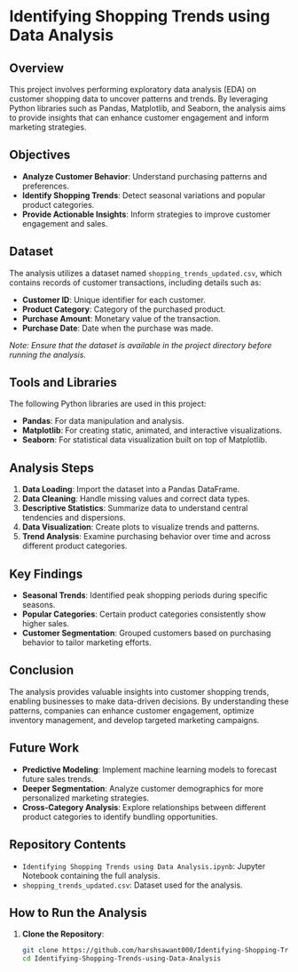 # Identifying Shopping Trends using Data Analysis

## Overview

This project involves performing exploratory data analysis (EDA) on customer shopping data to uncover patterns and trends. By leveraging Python libraries such as Pandas, Matplotlib, and Seaborn, the analysis aims to provide insights that can enhance customer engagement and inform marketing strategies.

## Objectives

- **Analyze Customer Behavior**: Understand purchasing patterns and preferences.
- **Identify Shopping Trends**: Detect seasonal variations and popular product categories.
- **Provide Actionable Insights**: Inform strategies to improve customer engagement and sales.

## Dataset

The analysis utilizes a dataset named `shopping_trends_updated.csv`, which contains records of customer transactions, including details such as:

- **Customer ID**: Unique identifier for each customer.
- **Product Category**: Category of the purchased product.
- **Purchase Amount**: Monetary value of the transaction.
- **Purchase Date**: Date when the purchase was made.

*Note: Ensure that the dataset is available in the project directory before running the analysis.*

## Tools and Libraries

The following Python libraries are used in this project:

- **Pandas**: For data manipulation and analysis.
- **Matplotlib**: For creating static, animated, and interactive visualizations.
- **Seaborn**: For statistical data visualization built on top of Matplotlib.

## Analysis Steps

1. **Data Loading**: Import the dataset into a Pandas DataFrame.
2. **Data Cleaning**: Handle missing values and correct data types.
3. **Descriptive Statistics**: Summarize data to understand central tendencies and dispersions.
4. **Data Visualization**: Create plots to visualize trends and patterns.
5. **Trend Analysis**: Examine purchasing behavior over time and across different product categories.

## Key Findings

- **Seasonal Trends**: Identified peak shopping periods during specific seasons.
- **Popular Categories**: Certain product categories consistently show higher sales.
- **Customer Segmentation**: Grouped customers based on purchasing behavior to tailor marketing efforts.

## Conclusion

The analysis provides valuable insights into customer shopping trends, enabling businesses to make data-driven decisions. By understanding these patterns, companies can enhance customer engagement, optimize inventory management, and develop targeted marketing campaigns.

## Future Work

- **Predictive Modeling**: Implement machine learning models to forecast future sales trends.
- **Deeper Segmentation**: Analyze customer demographics for more personalized marketing strategies.
- **Cross-Category Analysis**: Explore relationships between different product categories to identify bundling opportunities.

## Repository Contents

- `Identifying Shopping Trends using Data Analysis.ipynb`: Jupyter Notebook containing the full analysis.
- `shopping_trends_updated.csv`: Dataset used for the analysis.

## How to Run the Analysis

1. **Clone the Repository**:

   ```bash
   git clone https://github.com/harshsawant000/Identifying-Shopping-Trends-using-Data-Analysis.git
   cd Identifying-Shopping-Trends-using-Data-Analysis
